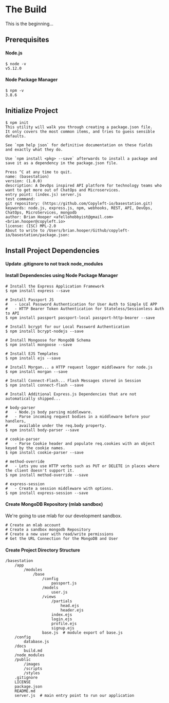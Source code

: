 # The Build
This is the beginning...

## Prerequisites

#### Node.js

    $ node -v
    v5.12.0

#### Node Package Manager

    $ npm -v
    3.8.6


## Initialize Project

    $ npm init
    This utility will walk you through creating a package.json file.
    It only covers the most common items, and tries to guess sensible defaults.

    See `npm help json` for definitive documentation on these fields
    and exactly what they do.

    Use `npm install <pkg> --save` afterwards to install a package and
    save it as a dependency in the package.json file.

    Press ^C at any time to quit.
    name: (basestation)
    version: (1.0.0)
    description: A DevOps inspired API platform for technology teams who want to get more out of ChatOps and Microservices.
    entry point: (index.js) server.js
    test command:
    git repository: (https://github.com/Copyleft-io/basestation.git)
    keywords: node.js, express.js, npm, webhooks, REST, API, DevOps, ChatOps, MicroServices, mongodb
    author: Brian Hooper <afellohobbyist@gmail.com> <brian.hooper@copyleft.io>
    license: (ISC) MPL-2.0
    About to write to /Users/brian.hooper/Github/copyleft-io/basestation/package.json:


## Install Project Dependencies

#### Update .gitignore to not track node_modules

#### Install Dependencies using Node Package Manager

    # Install the Express Application Framework
    $ npm install express --save

    # Install Passport JS
    #   - Local Password Authentication for User Auth to Simple UI APP
    #   - HTTP Bearer Token Authentication for Stateless/Sessionless Auth to API
    $ npm install passport passport-local passport-http-bearer --save

    # Install bcrypt for our Local Password Authentication
    $ npm install bcrypt-nodejs --save

    # Install Mongoose for MongoDB Schema
    $ npm install mongoose --save

    # Install EJS Templates
    $ npm install ejs --save

    # Install Morgan... a HTTP request logger middleware for node.js
    $ npm install morgan --save

    # Install Connect-Flash... Flash Messages stored in Session
    $ npm install connect-flash --save

    # Install Additional Express.js Dependencies that are not automatically shipped...

    # body-parser
    #   - Node.js body parsing middleware.
    #   - Parse incoming request bodies in a middleware before your handlers,
    #     available under the req.body property.
    $ npm install body-parser --save

    # cookie-parser
    #   - Parse Cookie header and populate req.cookies with an object keyed by the cookie names.
    $ npm install cookie-parser --save

    # method-override
    #   - Lets you use HTTP verbs such as PUT or DELETE in places where the client doesn't support it.
    $ npm install method-override --save

    # express-session
    #   - Create a session middleware with options.
    $ npm install express-session --save


#### Create MongoDB Repository (mlab sandbox)
We're going to use mlab for our development sandbox.

    # Create an mlab account
    # Create a sandbox mongodb Repository
    # Create a new user with read/write permissions
    # Get the URL Connection for the MongoDB and User


#### Create Project Directory Structure

    /basestation
        /app
            /modules
                /base
                    /config
                        passport.js
                    /models
                        user.js
                    /views
                        /partials
                            head.ejs
                            header.ejs
                        index.ejs
                        login.ejs
                        profile.ejs
                        signup.ejs
                    base.js  # module export of base.js
        /config
            database.js
        /docs
            build.md
        /node_modules
        /public
            /images
            /scripts
            /styles
        .gitignore
        LICENSE
        package.json
        README.md
        server.js  # main entry point to run our application
